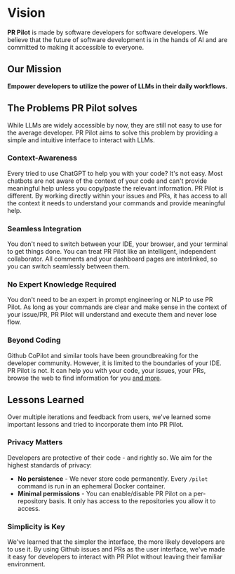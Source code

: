 # Vision

**PR Pilot** is made by software developers for software developers. We believe that the future of software development is in the hands of AI and are committed to making it accessible to everyone.

## Our Mission

**Empower developers to utilize the power of LLMs in their daily workflows.**

## The Problems PR Pilot solves

While LLMs are widely accessible by now, they are still not easy to use for the average developer. PR Pilot aims to solve this problem by providing a simple and intuitive interface to interact with LLMs.

### Context-Awareness
Every tried to use ChatGPT to help you with your code? It's not easy. Most chatbots are not aware of the context of your code and can't provide meaningful help unless you copy/paste the relevant information.
PR Pilot is different. By working directly within your issues and PRs, it has access to all the context it needs to understand your commands and provide meaningful help.

### Seamless Integration
You don't need to switch between your IDE, your browser, and your terminal to get things done. You can treat PR Pilot like an intelligent, 
independent collaborator. All comments and your dashboard pages are interlinked, so you can switch seamlessly between them.

### No Expert Knowledge Required
You don't need to be an expert in prompt engineering or NLP to use PR Pilot. As long as your commands are clear and make sense 
in the context of your issue/PR, PR Pilot will understand and execute them and never lose flow.

### Beyond Coding
Github CoPilot and similar tools have been groundbreaking for the developer community. 
However, it is limited to the boundaries of your IDE. PR Pilot is not. It can help you with your code, 
your issues, your PRs, browse the web to find information for you [and more](roadmap).

## Lessons Learned
Over multiple iterations and feedback from users, we've learned some important lessons and tried to incorporate them into PR Pilot.

### Privacy Matters
Developers are protective of their code - and rightly so. We aim for the highest standards of privacy:
* **No persistence** - We never store code permanently. Every `/pilot` command is run in an ephemeral Docker container.
* **Minimal permissions** - You can enable/disable PR Pilot on a per-repository basis. It only has access to the repositories you allow it to access.

### Simplicity is Key
We've learned that the simpler the interface, the more likely developers are to use it. By using Github issues
and PRs as the user interface, we've made it easy for developers to interact with PR Pilot without leaving their familiar environment.
